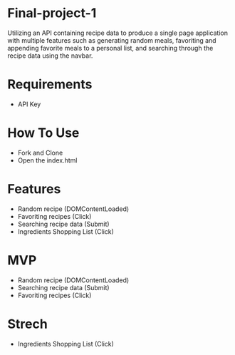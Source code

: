 # Final-project-1
Utilizing an API containing recipe data to produce a single page application with multiple features such as generating random meals, favoriting and appending favorite meals to a personal list, and searching through the recipe data using the navbar.

# Requirements
- API Key

# How To Use
- Fork and Clone 
- Open the index.html

# Features
- Random recipe (DOMContentLoaded) 
- Favoriting recipes (Click)
- Searching recipe data (Submit)
- Ingredients Shopping List (Click)

# MVP
- Random recipe (DOMContentLoaded) 
- Searching recipe data (Submit)
- Favoriting recipes (Click)

# Strech
- Ingredients Shopping List (Click)